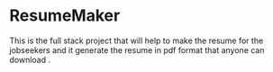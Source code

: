 # ResumeMaker
This is the full stack project that will help to make the resume for the jobseekers and it generate the resume in pdf format that anyone can download .
